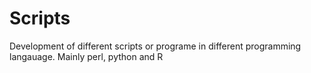 # Scripts
Development of different scripts or programe in different programming langauage. Mainly perl, python and R
